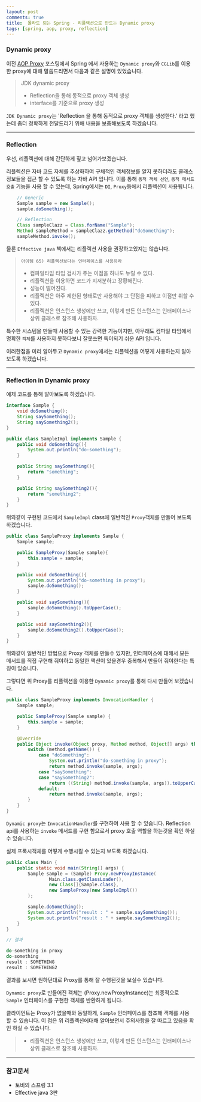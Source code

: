 ```yaml
---
layout: post
comments: true
title:  몰라도 되는 Spring - 리플렉션으로 만드는 Dynamic proxy
tags: [spring, aop, proxy, reflection]
---
```


### Dynamic proxy

이전 [AOP Proxy](https://taes-k.github.io/2021/02/07/spring-aop-proxy/) 포스팅에서 Spring 에서 사용하는 `Dynamic proxy`와 `CGLib`를 이용한 proxy에 대해 말씀드리면서 다음과 같은 설명이 있었습니다. 

> JDK dynamic proxy  
> 
> - Reflection을 통해 동적으로 proxy 객체 생성  
> - interface를 기준으로 proxy 생성  

`JDK Dynamic proxy`는 'Reflection 을 통해 동적으로 proxy 객체를 생성한다.' 라고 했는데 좀더 정확하게 전달드리기 위해 내용을 보충해보도록 하겠습니다.

---

### Reflection

우선, 리플렉션에 대해 간단하게 짚고 넘어가보겠습니다.  

리플렉션은 자바 코드 자체를 추상화하여 구체적인 객체정보를 알지 못하더라도 클래스정보들을 접근 할 수 있도록 하는 자바 API 입니다. 이를 통해 `동적 객체 선언`, `동적 메서드 호출` 기능을 사용 할 수 있는데, Spring에서는 `DI`, `Proxy`등에서 리플렉션이 사용됩니다. 

```java
    // Generic
    Sample sample = new Sample();
    sample.doSomething();

    // Reflection
    Class sampleClazz = Class.forName("Sample");
    Method sampleMethod = sampleClazz.getMethod("doSomething");
    sampleMethod.invoke();
```

물론 `Effective java` 책에서는 리플렉션 사용을 권장하고있지는 않습니다.  

> `아이템 65) 리플렉션보다는 인터페이스를 사용하라`  
>   
> - 컴파일타임 타입 검사가 주는 이점을 하나도 누릴 수 없다.  
> - 리플렉션을 이용하면 코드가 지저분하고 장황해진다.
> - 성능이 떨어진다.
> - 리플렉션은 아주 제한된 형태로만 사용해야 그 단점을 피하고 이점만 취할 수 있다.
> - 리플렉션은 인스턴스 생성에만 쓰고, 이렇게 만든 인스턴스는 인터페이스나 상위 클래스로 참조해 사용하자.

특수한 시스템을 만들때 사용할 수 있는 강력한 기능이지만, 아무래도 컴파일 타임에서 명확한 `객체`를 사용하지 못하다보니 잘못쓰면 독이되기 쉬운 API 입니다.  

이러한점을 미리 알아두고 `Dynamic proxy`에서는 리플렉션을 어떻게 사용하는지 알아보도록 하겠습니다.

---

### Reflection in Dynamic proxy

예제 코드를 통해 알아보도록 하겠습니다.

```java
interface Sample {
    void doSomething();
    String saySomething();
    String saySomething2();
}
```

```java
public class SampleImpl implements Sample {
    public void doSomething(){
        System.out.println("do-something");
    }

    public String saySomething(){
        return "something";
    }

    public String saySomething2(){
        return "something2";
    }
}
```

위와같이 구현된 코드에서 `SampleImpl` class에 일반적인 `Proxy`객체를 만들어 보도록 하겠습니다.

```java
public class SampleProxy implements Sample {
    Sample sample;

    public SampleProxy(Sample sample){
        this.sample = sample;
    }

    public void doSomething(){
        System.out.println("do-something in proxy");
        sample.doSomething();
    }

    public void saySomething(){
        sample.doSomething().toUpperCase();
    }

    public void saySomething2(){
        sample.doSomething2().toUpperCase();
    }
}
```

위와같이 일반적인 방법으로 Proxy 객체를 만들수 있지만, 인터페이스에 대해서 모든 메서드를 직접 구현해 줘야하고 동일한 액션이 있을경우 중복해서 만들어 줘야한다는 특징이 있습니다.

그렇다면 위 Proxy를 리플렉션을 이용한 `Dynamic proxy`를 통해 다시 만들어 보겠습니다.   

```java
public class SampleProxy implements InvocationHandler {
    Sample sample;

    public SampleProxy(Sample sample) {
        this.sample = sample;
    }

    @Override
    public Object invoke(Object proxy, Method method, Object[] args) throws Throwable {
        switch (method.getName()) {
            case "doSomething":
                System.out.println("do-something in proxy");
                return method.invoke(sample, args);
            case "saySomething":
            case "saySomething2":
                return ((String) method.invoke(sample, args)).toUpperCase();
            default:
                return method.invoke(sample, args);
        }
    }
}
```

`Dynamic proxy`는 `InvocationHandler`를 구현하여 사용 할 수 있습니다. Reflection api를 사용하는 `invoke` 메서드를 구현 함으로서 proxy 호출 역할을 하는것을 확인 하실 수 있습니다.

실제 프록시객체를 어떻게 수행시킬 수 있는지 보도록 하겠습니다.

```java
public class Main {
    public static void main(String[] args) {
        Sample sample = (Sample) Proxy.newProxyInstance(
                Main.class.getClassLoader(),
                new Class[]{Sample.class},
                new SampleProxy(new SampleImpl())
        );

        sample.doSomething();
        System.out.println("result : " + sample.saySomething());
        System.out.println("result : " + sample.saySomething2());
    }
}
```

```java
// 결과

do-something in proxy
do-something
result : SOMETHING
result : SOMETHING2

```
결과를 보시면 원하던대로 Proxy를 통해 잘 수행된것을 보실수 있습니다.

`Dynamic proxy`로 만들어진 객체는 (Proxy.newProxyInstance)는 최종적으로 `Sample` 인터페이스를 구현한 객체를 반환하게 됩니다.  

클라이언트는 Proxy가 없을때와 동일하게, `Sample` 인터페이스를 참조해 객체를 사용 할 수 있습니다. 이 점은 위 리플렉션에대해 알아보면서 주의사항을 잘 따르고 있음을 확인 하실 수 있습니다.

> - 리플렉션은 인스턴스 생성에만 쓰고, 이렇게 만든 인스턴스는 인터페이스나 상위 클래스로 참조해 사용하자.

---
### 참고문서

- 토비의 스프링 3.1
- Effective java 3판